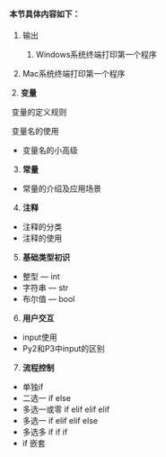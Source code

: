 #### 本节具体内容如下：

1. 输出
   1. Windows系统终端打印第一个程序

1. Mac系统终端打印第一个程序

​		2.	**变量**

​					变量的定义规则

​					变量名的使用

- 变量名的小高级

3. **常量**

- 常量的介绍及应用场景

4. **注释**

- 注释的分类
- 注释的使用

5. **基础类型初识**

- 整型 — int
- 字符串 — str
- 布尔值 — bool

6. **用户交互**

- input使用
- Py2和P3中input的区别

7. **流程控制**

- 单独if
- 二选一 if else
- 多选一或零 if elif elif elif
- 多选一 if elif elif else
- 多选多 if if if 
- if 嵌套